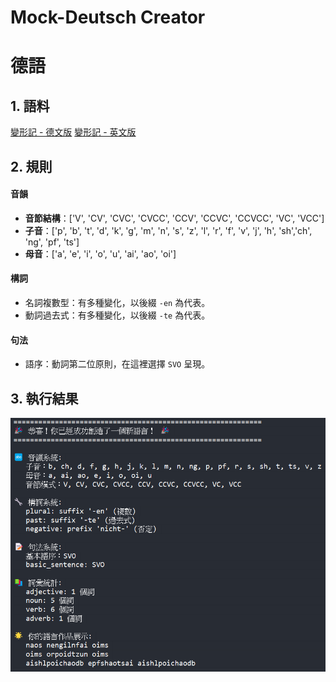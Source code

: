 # Mock-Deutsch Creator

# 德語
## 1. 語料
[變形記 - 德文版](https://www.projekt-gutenberg.org/kafka/verwandl/chap001.html)
[變形記 - 英文版](https://www.gutenberg.org/cache/epub/5200/pg5200.txt)
## 2. 規則
#### 音韻
- **音節結構**：['V', 'CV', 'CVC', 'CVCC', 'CCV', 'CCVC', 'CCVCC', 'VC', 'VCC']
- **子音**：['p', 'b', 't', 'd', 'k', 'g', 'm', 'n', 's', 'z', 'l', 'r', 'f', 'v', 'j', 'h', 'sh','ch', 'ng', 'pf', 'ts']
- **母音**：['a', 'e', 'i', 'o', 'u', 'ai', 'ao', 'oi']
#### 構詞
- 名詞複數型：有多種變化，以後綴 `-en` 為代表。
- 動詞過去式：有多種變化，以後綴 `-te` 為代表。
#### 句法
- 語序：動詞第二位原則，在這裡選擇 `SVO` 呈現。

## 3. 執行結果
![result](result.png)